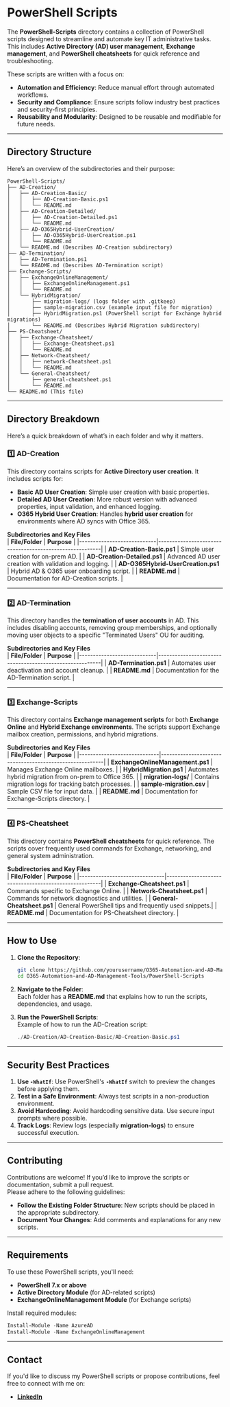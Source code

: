 # PowerShell Scripts

The **PowerShell-Scripts** directory contains a collection of PowerShell scripts designed to streamline and automate key IT administrative tasks. This includes **Active Directory (AD) user management**, **Exchange management**, and **PowerShell cheatsheets** for quick reference and troubleshooting.  

These scripts are written with a focus on:  
- **Automation and Efficiency**: Reduce manual effort through automated workflows.  
- **Security and Compliance**: Ensure scripts follow industry best practices and security-first principles.  
- **Reusability and Modularity**: Designed to be reusable and modifiable for future needs.  

---

## **Directory Structure**
Here’s an overview of the subdirectories and their purpose:  

```
PowerShell-Scripts/
├── AD-Creation/
│   ├── AD-Creation-Basic/
│   │   ├── AD-Creation-Basic.ps1
│   │   └── README.md
│   ├── AD-Creation-Detailed/
│   │   ├── AD-Creation-Detailed.ps1
│   │   └── README.md
│   ├── AD-O365Hybrid-UserCreation/
│   │   ├── AD-O365Hybrid-UserCreation.ps1
│   │   └── README.md
│   └── README.md (Describes AD-Creation subdirectory)
├── AD-Termination/
│   ├── AD-Termination.ps1
│   └── README.md (Describes AD-Termination script)
├── Exchange-Scripts/
│   ├── ExchangeOnlineManagement/
│   │   ├── ExchangeOnlineManagement.ps1
│   │   └── README.md
│   └── HybridMigration/
│       ├── migration-logs/ (logs folder with .gitkeep)
│       ├── sample-migration.csv (example input file for migration)
│       ├── HybridMigration.ps1 (PowerShell script for Exchange hybrid migrations)
│       └── README.md (Describes Hybrid Migration subdirectory)
├── PS-Cheatsheet/
│   ├── Exchange-Cheatsheet/
│   │   ├── Exchange-Cheatsheet.ps1
│   │   └── README.md
│   ├── Network-Cheatsheet/
│   │   ├── network-Cheatsheet.ps1
│   │   └── README.md
│   └── General-Cheatsheet/
│       ├── general-cheatsheet.ps1
│       └── README.md
└── README.md (This file)
```

---

## **Directory Breakdown**
Here’s a quick breakdown of what’s in each folder and why it matters.

### **1️⃣ AD-Creation**
This directory contains scripts for **Active Directory user creation**. It includes scripts for:  
- **Basic AD User Creation**: Simple user creation with basic properties.  
- **Detailed AD User Creation**: More robust version with advanced properties, input validation, and enhanced logging.  
- **O365 Hybrid User Creation**: Handles **hybrid user creation** for environments where AD syncs with Office 365.  

**Subdirectories and Key Files**  
| **File/Folder**              | **Purpose**                                              |
|----------------------------|---------------------------------------------------------|
| **AD-Creation-Basic.ps1**    | Simple user creation for on-prem AD.                      |
| **AD-Creation-Detailed.ps1** | Advanced AD user creation with validation and logging.   |
| **AD-O365Hybrid-UserCreation.ps1** | Hybrid AD & O365 user onboarding script.           |
| **README.md**                 | Documentation for AD-Creation scripts.                   |

---

### **2️⃣ AD-Termination**
This directory handles the **termination of user accounts** in AD. This includes disabling accounts, removing group memberships, and optionally moving user objects to a specific "Terminated Users" OU for auditing.  

**Subdirectories and Key Files**  
| **File/Folder**              | **Purpose**                                              |
|----------------------------|---------------------------------------------------------|
| **AD-Termination.ps1**       | Automates user deactivation and account cleanup.         |
| **README.md**                | Documentation for the AD-Termination script.             |

---

### **3️⃣ Exchange-Scripts**
This directory contains **Exchange management scripts** for both **Exchange Online** and **Hybrid Exchange environments**. The scripts support Exchange mailbox creation, permissions, and hybrid migrations.

**Subdirectories and Key Files**  
| **File/Folder**               | **Purpose**                                              |
|-----------------------------|---------------------------------------------------------|
| **ExchangeOnlineManagement.ps1** | Manages Exchange Online mailboxes.                 |
| **HybridMigration.ps1**        | Automates hybrid migration from on-prem to Office 365. |
| **migration-logs/**            | Contains migration logs for tracking batch processes.  |
| **sample-migration.csv**       | Sample CSV file for input data.                        |
| **README.md**                  | Documentation for Exchange-Scripts directory.         |

---

### **4️⃣ PS-Cheatsheet**
This directory contains **PowerShell cheatsheets** for quick reference. The scripts cover frequently used commands for Exchange, networking, and general system administration.

**Subdirectories and Key Files**  
| **File/Folder**                | **Purpose**                                           |
|-------------------------------|------------------------------------------------------|
| **Exchange-Cheatsheet.ps1**    | Commands specific to Exchange Online.                |
| **Network-Cheatsheet.ps1**     | Commands for network diagnostics and utilities.     |
| **General-Cheatsheet.ps1**     | General PowerShell tips and frequently used snippets.|
| **README.md**                  | Documentation for PS-Cheatsheet directory.           |

---

## **How to Use**
1. **Clone the Repository**:  
   ```bash
   git clone https://github.com/yourusername/O365-Automation-and-AD-Management-Tools.git
   cd O365-Automation-and-AD-Management-Tools/PowerShell-Scripts
   ```

2. **Navigate to the Folder**:  
   Each folder has a **README.md** that explains how to run the scripts, dependencies, and usage.  

3. **Run the PowerShell Scripts**:  
   Example of how to run the AD-Creation script:  
   ```powershell
   ./AD-Creation/AD-Creation-Basic/AD-Creation-Basic.ps1
   ```

---

## **Security Best Practices**
1. **Use `-WhatIf`**: Use PowerShell's **`-WhatIf`** switch to preview the changes before applying them.  
2. **Test in a Safe Environment**: Always test scripts in a non-production environment.  
3. **Avoid Hardcoding**: Avoid hardcoding sensitive data. Use secure input prompts where possible.  
4. **Track Logs**: Review logs (especially **migration-logs**) to ensure successful execution.  

---

## **Contributing**
Contributions are welcome! If you’d like to improve the scripts or documentation, submit a pull request.  
Please adhere to the following guidelines:  
- **Follow the Existing Folder Structure**: New scripts should be placed in the appropriate subdirectory.  
- **Document Your Changes**: Add comments and explanations for any new scripts.  

---

## **Requirements**
To use these PowerShell scripts, you'll need:  
- **PowerShell 7.x or above**  
- **Active Directory Module** (for AD-related scripts)  
- **ExchangeOnlineManagement Module** (for Exchange scripts)  

Install required modules:  
```powershell
Install-Module -Name AzureAD
Install-Module -Name ExchangeOnlineManagement
```

---

## **Contact**
If you'd like to discuss my PowerShell scripts or propose contributions, feel free to connect with me on:  
- **[LinkedIn](https://www.linkedin.com/in/helen-najar)**  